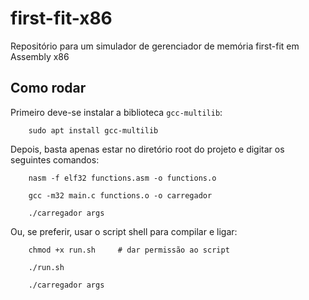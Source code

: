 # first-fit-x86
Repositório para um simulador de gerenciador de memória first-fit em Assembly x86

## Como rodar

Primeiro deve-se instalar a biblioteca `gcc-multilib`:
```shell
    sudo apt install gcc-multilib
```

Depois, basta apenas estar no diretório root do projeto e digitar os seguintes comandos:
```shell
    nasm -f elf32 functions.asm -o functions.o

    gcc -m32 main.c functions.o -o carregador

    ./carregador args
```

Ou, se preferir, usar o script shell para compilar e ligar:
```shell
    chmod +x run.sh     # dar permissão ao script
```

```shell
    ./run.sh

    ./carregador args
```